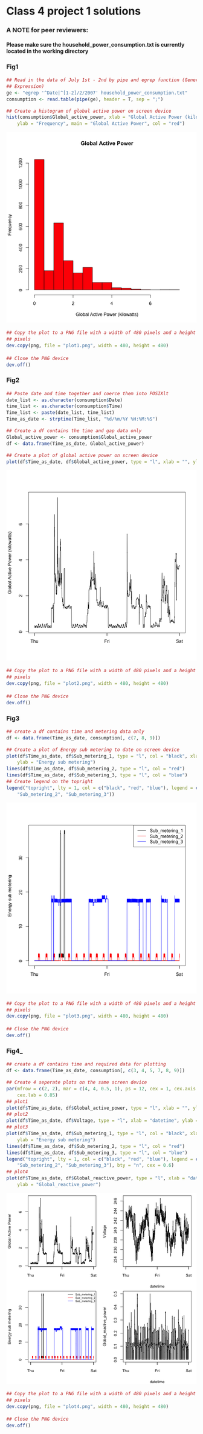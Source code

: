 Class 4 project 1 solutions
========================================================

### A NOTE for peer reviewers:
#### Please make sure the household_power_consumption.txt is currently located in the working directory

### __Fig1__

```r
## Read in the data of July 1st - 2nd by pipe and egrep function (General
## Expression)
ge <- "egrep '^Date|^[1-2]/2/2007' household_power_consumption.txt"
consumption <- read.table(pipe(ge), header = T, sep = ";")
```



```r
## Create a histogram of global active power on screen device
hist(consumption$Global_active_power, xlab = "Global Active Power (kilowatts)", 
    ylab = "Frequency", main = "Global Active Power", col = "red")
```

![plot of chunk unnamed-chunk-2](figure/unnamed-chunk-2.png) 



```r
## Copy the plot to a PNG file with a width of 480 pixels and a height of 480
## pixels
dev.copy(png, file = "plot1.png", width = 480, height = 480)

## Close the PNG device
dev.off()
```


### __Fig2__

```r
## Paste date and time together and coerce them into POSIXlt
date_list <- as.character(consumption$Date)
time_list <- as.character(consumption$Time)
Time_list <- paste(date_list, time_list)
Time_as_date <- strptime(Time_list, "%d/%m/%Y %H:%M:%S")
```



```r
## Create a df contains the time and gap data only
Global_active_power <- consumption$Global_active_power
df <- data.frame(Time_as_date, Global_active_power)
```



```r
## Create a plot of global active power on screen device
plot(df$Time_as_date, df$Global_active_power, type = "l", xlab = "", ylab = "Global Active Power (kilowatts)")
```

![plot of chunk unnamed-chunk-6](figure/unnamed-chunk-6.png) 



```r
## Copy the plot to a PNG file with a width of 480 pixels and a height of 480
## pixels
dev.copy(png, file = "plot2.png", width = 480, height = 480)

## Close the PNG device
dev.off()
```


### __Fig3__


```r
## create a df contains time and metering data only
df <- data.frame(Time_as_date, consumption[, c(7, 8, 9)])
```



```r
## Create a plot of Energy sub metering to date on screen device
plot(df$Time_as_date, df$Sub_metering_1, type = "l", col = "black", xlab = "", 
    ylab = "Energy sub metering")
lines(df$Time_as_date, df$Sub_metering_2, type = "l", col = "red")
lines(df$Time_as_date, df$Sub_metering_3, type = "l", col = "blue")
## Create legend on the topright
legend("topright", lty = 1, col = c("black", "red", "blue"), legend = c("Sub_metering_1", 
    "Sub_metering_2", "Sub_metering_3"))
```

![plot of chunk unnamed-chunk-9](figure/unnamed-chunk-9.png) 



```r
## Copy the plot to a PNG file with a width of 480 pixels and a height of 480
## pixels
dev.copy(png, file = "plot3.png", width = 480, height = 480)

## Close the PNG device
dev.off()
```


### __Fig4___

```r
## create a df contains time and required data for plotting
df <- data.frame(Time_as_date, consumption[, c(3, 4, 5, 7, 8, 9)])
```



```r
## Create 4 seperate plots on the same screen device
par(mfrow = c(2, 2), mar = c(4, 4, 0.5, 1), ps = 12, cex = 1, cex.axis = 0.85, 
    cex.lab = 0.85)
## plot1
plot(df$Time_as_date, df$Global_active_power, type = "l", xlab = "", ylab = "Global Active Power")
## plot2
plot(df$Time_as_date, df$Voltage, type = "l", xlab = "datetime", ylab = "Voltage")
## plot3
plot(df$Time_as_date, df$Sub_metering_1, type = "l", col = "black", xlab = "", 
    ylab = "Energy sub metering")
lines(df$Time_as_date, df$Sub_metering_2, type = "l", col = "red")
lines(df$Time_as_date, df$Sub_metering_3, type = "l", col = "blue")
legend("topright", lty = 1, col = c("black", "red", "blue"), legend = c("Sub_metering_1", 
    "Sub_metering_2", "Sub_metering_3"), bty = "n", cex = 0.6)
## plot4
plot(df$Time_as_date, df$Global_reactive_power, type = "l", xlab = "datetime", 
    ylab = "Global_reactive_power")
```

![plot of chunk unnamed-chunk-12](figure/unnamed-chunk-12.png) 



```r
## Copy the plot to a PNG file with a width of 480 pixels and a height of 480
## pixels
dev.copy(png, file = "plot4.png", width = 480, height = 480)

## Close the PNG device
dev.off()
```

